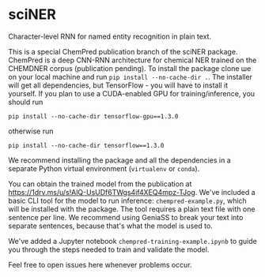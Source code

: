 # sciNER
Character-level RNN for named entity recognition in plain text.

This is a special ChemPred publication branch of the sciNER package. ChemPred
is a deep CNN-RNN architecture for chemical NER trained on the CHEMDNER corpus
(publication pending). To install the package clone ше on your local machine
and run `pip install --no-cache-dir .`. The installer will get all dependencies,
but TensorFlow - you will have to install it yourself. If you plan to use a
CUDA-enabled GPU for training/inference, you should run 
```
pip install --no-cache-dir tensorflow-gpu==1.3.0
```
otherwise run
```
pip install --no-cache-dir tensorflow==1.3.0
```
We recommend installing the package and all the dependencies in a separate
Python virtual environment (`virtualenv` or `conda`).

You can obtain the trained model from the publication at
https://1drv.ms/u/s!AlQ-UsUDf6TWgs4if4XEQ4mpz-TJog. 
We've included a basic CLI tool for the model to run inference: `chempred-example.py`, 
which will be installed with the package. The tool requires a plain text file with 
one sentence per line. We recommend using GeniaSS to break your text into separate 
sentences, because that's what the model is used to.

We've added a Jupyter notebook `chempred-training-example.ipynb` to guide you through 
the steps needed to train and validate the model.

Feel free to open issues here whenever problems occur.